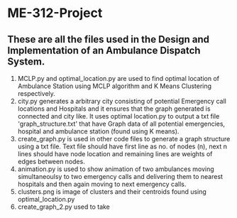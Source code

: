 # ME-312-Project
<h2>These are all the files used in the Design and Implementation of an Ambulance Dispatch System.</h2>

1. MCLP.py and optimal_location.py are used to find optimal location of Ambulance Station using MCLP algorithm and K Means Clustering
   respectively.
2. city.py generates a arbitrary city consisting of potential Emergency call locations and Hospitals and it ensures that the graph generated is connected and city like. It uses optimal location.py to output a txt file 'graph_structure.txt' that have Graph data of all potential emergencies, hospital and ambulance station (found using K means).
3. create_graph.py is used in other code files to generate a graph structure using a txt file. Text file should have first line as no. of nodes (n), next n lines should have node location and remaining lines are weights of edges between nodes.
4. animation.py is used to show animation of two ambulances moving simultaneoulsy to two emergency calls and delivering them to nearest hospitals and then again moving to next emergency calls.
5. clusters.png is image of clusters and their centroids found using optimal_location.py
6. create_graph_2.py used to take 



